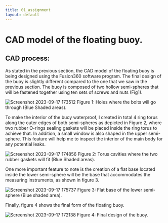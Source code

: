 ```yaml
---
title: 01_assignment
layout: default
---
```


# **CAD model of the floating buoy.**


## **CAD process:**
As stated in the previous section, the CAD model of the floating buoy is being designed using the Fusion360 software program. The final design of the buoy is slightly different compared to the one that we saw in the previous section. The buoy is composed of two hollow  semi-spheres that will be fastened together using ten sets of screws and nuts (Fig1).

![Screenshot 2023-09-17 173512](https://github.com/vtryfos/vtryfos.github.io/assets/143755086/2cb76ee2-c436-4f96-89d8-ca2214825422)
Figure 1: Holes where the bolts will go through (Blue Shaded areas).


To make the interior of the buoy waterproof, I created in total 4 ring torus along the outer edges of both semi-spheres as depicted in Figure 2, where two rubber O-rings sealing gaskets will be placed inside the ring torus to achieve that. In addition, a small window is also shaped in the upper semi-sphere. This feature will help me to inspect the interior of the main body for any potential leaks.

![Screenshot 2023-09-17 174856](https://github.com/vtryfos/vtryfos.github.io/assets/143755086/aed122fb-7086-4724-ad90-c8a05d32bd72)
Figure 2: Torus cavities where the two rubber gaskets will fit (Blue Shaded areas).


One more important feature to note is the creation of a flat base located inside the lower semi-sphere will be the base that accommodates the measuring instruments, as shown in figure 3. 

![Screenshot 2023-09-17 175737](https://github.com/vtryfos/vtryfos.github.io/assets/143755086/a4c4fac2-c959-4f66-8c73-afbadc2c9199)
Figure 3: Flat base of the lower semi-sphere (Blue shaded area).

Finally, figure 4 shows the final form of the floating buoy.

![Screenshot 2023-09-17 172138](https://github.com/vtryfos/vtryfos.github.io/assets/143755086/edffd158-bdf3-48e2-8012-2bf7701cb823)
Figure 4: Final design of the buoy.
